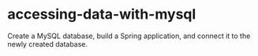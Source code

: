 # accessing-data-with-mysql
Create a MySQL database, build a Spring application, and connect it to the newly created database.
